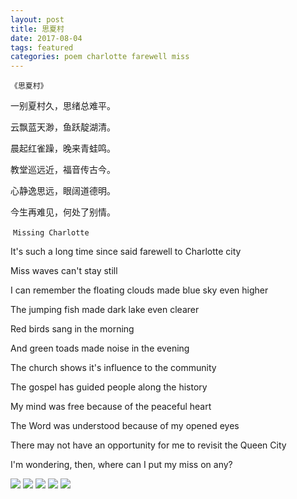 ```yaml
---
layout: post
title: 思夏村
date: 2017-08-04
tags: featured
categories: poem charlotte farewell miss
---
```


`《思夏村》`

一别夏村久，思绪总难平。

云飘蓝天渺，鱼跃靛湖清。

晨起红雀躁，晚来青蛙鸣。

教堂巡远近，福音传古今。

心静逸思远，眼阔道德明。

今生再难见，何处了别情。


<!--more-->
​
`Missing Charlotte`

It's such a long time since said farewell to Charlotte city

Miss waves can't stay still

I can remember the floating clouds made blue sky even higher

The jumping fish made dark lake even clearer

Red birds sang in the morning

And green toads made noise in the evening

The church shows it's influence to the community

The gospel has guided people along the history

My mind was free because of the peaceful heart

The Word was understood because of my opened eyes

There may not have an opportunity for me to revisit the Queen City

I'm wondering, then, where can I put my miss on any?

![]({{site.url}}/Images/91.JPG)
![]({{site.url}}/Images/92.JPG)
![]({{site.url}}/Images/93.JPG)
![]({{site.url}}/Images/94.JPG)
![]({{site.url}}/Images/95.JPG)

<script>
  (function(i,s,o,g,r,a,m){i['GoogleAnalyticsObject']=r;i[r]=i[r]||function(){
  (i[r].q=i[r].q||[]).push(arguments)},i[r].l=1*new Date();a=s.createElement(o),
  m=s.getElementsByTagName(o)[0];a.async=1;a.src=g;m.parentNode.insertBefore(a,m)
  })(window,document,'script','https://www.google-analytics.com/analytics.js','ga');

  ga('create', 'UA-85986843-1', 'auto');
  ga('send', 'pageview');

</script>
